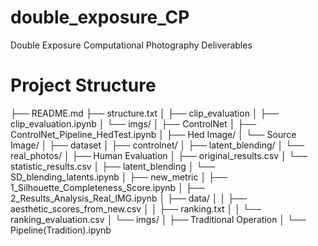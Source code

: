 # double_exposure_CP
Double Exposure Computational Photography Deliverables

# Project Structure
├── README.md
├── structure.txt
│
├── clip_evaluation
│ ├── clip_evaluation.ipynb
│ └── imgs/
│
├── ControlNet
│ ├── ControlNet_Pipeline_HedTest.ipynb
│ ├── Hed Image/
│ └── Source Image/
│
├── dataset
│ ├── controlnet/
│ ├── latent_blending/
│ └── real_photos/
│
├── Human Evaluation
│ ├── original_results.csv
│ └── statistic_results.csv
│
├── latent_blending
│ └── SD_blending_latents.ipynb
│
├── new_metric
│ ├── 1_Silhouette_Completeness_Score.ipynb
│ ├── 2_Results_Analysis_Real_IMG.ipynb
│ ├── data/
│ │ ├── aesthetic_scores_from_new.csv
│ │ ├── ranking.txt
│ │ └── ranking_evaluation.csv
│ └── imgs/
│
├── Traditional Operation
│ └── Pipeline(Tradition).ipynb

